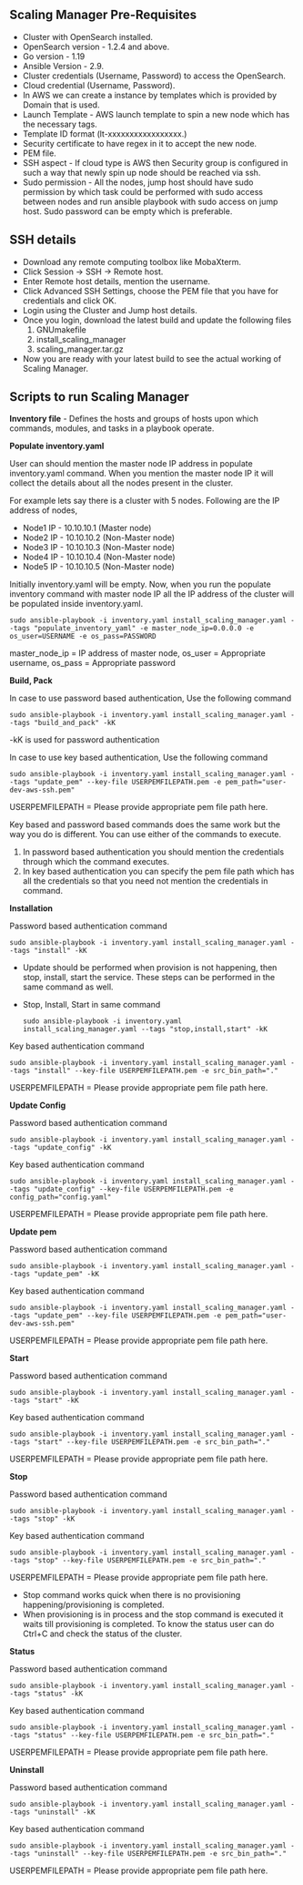 ## Scaling Manager Pre-Requisites

- Cluster with OpenSearch installed.
- OpenSearch version - 1.2.4 and above. 
- Go version - 1.19
- Ansible Version - 2.9.
- Cluster credentials (Username, Password) to access the OpenSearch.
- Cloud credential  (Username, Password). 
- In AWS we can create a instance by templates which is provided by Domain that is used.
- Launch Template - AWS launch template to spin a new node which has the necessary tags.
- Template ID format (lt-xxxxxxxxxxxxxxxxx.)
- Security certificate to have regex in it to accept the new node.
- PEM file.
- SSH aspect - If cloud type is AWS then Security group is configured in such a way that newly spin up node should be reached via ssh.
- Sudo permission - All the nodes, jump host should have sudo permission by which task could be performed with sudo access between nodes and run ansible playbook with sudo access on jump host. Sudo password can be empty which is preferable.



## SSH details

- Download any remote computing toolbox like MobaXterm. 
- Click Session -> SSH -> Remote host.
- Enter Remote host details, mention the username.
- Click Advanced SSH Settings, choose the PEM file that you have for credentials and click OK.
- Login using the Cluster and Jump host details.
- Once you login, download the latest build and update the following files 
  1. GNUmakefile 
  2. install_scaling_manager
  3. scaling_manager.tar.gz
- Now you are ready with your latest build to see the actual working of Scaling Manager.



## Scripts to run Scaling Manager

**Inventory file** -  Defines the hosts and groups of hosts upon which commands, modules, and tasks in a playbook operate.

**Populate inventory.yaml**

User can should mention the master node IP address in populate inventory.yaml command. When you mention the master node IP it will collect the details about all the nodes present in the cluster. 

For example lets say there is a cluster with 5 nodes. Following are the IP address of nodes,

- Node1 IP - 10.10.10.1 (Master node)
- Node2 IP - 10.10.10.2 (Non-Master node)
- Node3 IP - 10.10.10.3 (Non-Master node)
- Node4 IP - 10.10.10.4 (Non-Master node)
- Node5 IP - 10.10.10.5 (Non-Master node)

Initially inventory.yaml will be empty. Now, when you run the populate inventory command with master node IP all the IP address of the cluster will be populated inside inventory.yaml.

```master_node_ip
sudo ansible-playbook -i inventory.yaml install_scaling_manager.yaml --tags "populate_inventory_yaml" -e master_node_ip=0.0.0.0 -e os_user=USERNAME -e os_pass=PASSWORD
```

master_node_ip = IP address of master node,
os_user = Appropriate username,
os_pass = Appropriate password

**Build, Pack**

In case to use password based authentication, Use the following command

```
sudo ansible-playbook -i inventory.yaml install_scaling_manager.yaml --tags "build_and_pack" -kK
```

-kK is used for password authentication

In case to use key based authentication, Use the following command

```
sudo ansible-playbook -i inventory.yaml install_scaling_manager.yaml --tags "update_pem" --key-file USERPEMFILEPATH.pem -e pem_path="user-dev-aws-ssh.pem"
```

USERPEMFILEPATH = Please provide appropriate pem file path here.

Key based and password based commands does the same work but the way you do is different. You can use either of the commands to execute.

1. In password based authentication you should mention the credentials through which the command executes.
2. In key based authentication you can specify the pem file path which has all the credentials so that you need not mention the credentials in command.

**Installation**

Password based authentication command 

```
sudo ansible-playbook -i inventory.yaml install_scaling_manager.yaml --tags "install" -kK
```

- Update should be performed when provision is not happening, then stop, install, start the service. These steps can be performed in the same command as well.  

- Stop, Install, Start in same command 

  ```
  sudo ansible-playbook -i inventory.yaml install_scaling_manager.yaml --tags "stop,install,start" -kK
  ```

Key based authentication command

```
sudo ansible-playbook -i inventory.yaml install_scaling_manager.yaml --tags "install" --key-file USERPEMFILEPATH.pem -e src_bin_path="."
```

USERPEMFILEPATH = Please provide appropriate pem file path here.

**Update Config**

Password based authentication command 

```
sudo ansible-playbook -i inventory.yaml install_scaling_manager.yaml --tags "update_config" -kK
```

Key based authentication command 

```
sudo ansible-playbook -i inventory.yaml install_scaling_manager.yaml --tags "update_config" --key-file USERPEMFILEPATH.pem -e config_path="config.yaml"
```

USERPEMFILEPATH = Please provide appropriate pem file path here.

**Update pem**

Password based authentication command 

```
sudo ansible-playbook -i inventory.yaml install_scaling_manager.yaml --tags "update_pem" -kK
```

Key based authentication command 

```
sudo ansible-playbook -i inventory.yaml install_scaling_manager.yaml --tags "update_pem" --key-file USERPEMFILEPATH.pem -e pem_path="user-dev-aws-ssh.pem"
```

USERPEMFILEPATH = Please provide appropriate pem file path here.

**Start**

Password based authentication command 

```
sudo ansible-playbook -i inventory.yaml install_scaling_manager.yaml --tags "start" -kK
```

Key based authentication command 

```
sudo ansible-playbook -i inventory.yaml install_scaling_manager.yaml --tags "start" --key-file USERPEMFILEPATH.pem -e src_bin_path="."
```

USERPEMFILEPATH = Please provide appropriate pem file path here.

**Stop**

Password based authentication command 

```
sudo ansible-playbook -i inventory.yaml install_scaling_manager.yaml --tags "stop" -kK
```

Key based authentication command 

```
sudo ansible-playbook -i inventory.yaml install_scaling_manager.yaml --tags "stop" --key-file USERPEMFILEPATH.pem -e src_bin_path="."
```

USERPEMFILEPATH = Please provide appropriate pem file path here.

- Stop command works quick when there is no provisioning happening/provisioning is completed.
- When provisioning is in process and the stop command is executed it waits till provisioning is completed. To know the status user can do Ctrl+C and check the status of the cluster. 

**Status**

Password based authentication command 

```
sudo ansible-playbook -i inventory.yaml install_scaling_manager.yaml --tags "status" -kK
```

Key based authentication command 

```
sudo ansible-playbook -i inventory.yaml install_scaling_manager.yaml --tags "status" --key-file USERPEMFILEPATH.pem -e src_bin_path="."
```

USERPEMFILEPATH = Please provide appropriate pem file path here.

**Uninstall**

Password based authentication command 

```
sudo ansible-playbook -i inventory.yaml install_scaling_manager.yaml --tags "uninstall" -kK
```

Key based authentication command 

```
sudo ansible-playbook -i inventory.yaml install_scaling_manager.yaml --tags "uninstall" --key-file USERPEMFILEPATH.pem -e src_bin_path="."
```

USERPEMFILEPATH = Please provide appropriate pem file path here.